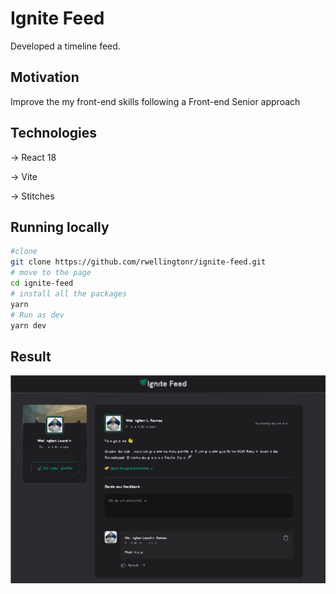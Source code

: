 # Ignite Feed

Developed a timeline feed.

## Motivation

Improve the my front-end skills following a Front-end Senior approach

## Technologies

-> React 18

-> Vite

-> Stitches

## Running locally

```bash
#clone
git clone https://github.com/rwellingtonr/ignite-feed.git
# move to the page
cd ignite-feed
# install all the packages
yarn
# Run as dev
yarn dev
```

## Result

<img alt="Screenshot of the application" src="./docs/app.svg"   />
